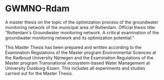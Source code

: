 # GWMNO-Rdam
A master thesis on the topic of the optimization process of the groundwater monitoring network of the municipal area of Rotterdam. Official thesis title: 
"Rotterdam's Groundwater monitoring network. A critical examination of the groundwater monitoring network and its optimization potential."

This Master Thesis has been prepared and written according to the Examination Regulations of the Master program Environmental Sciences at the Radboud University Nijmegen and the Examination Regulations of the Master program Transnational ecosystem-based Water Management at University Duisburg-Essen. This includes all experiments and studies carried out for the Master Thesis. 







